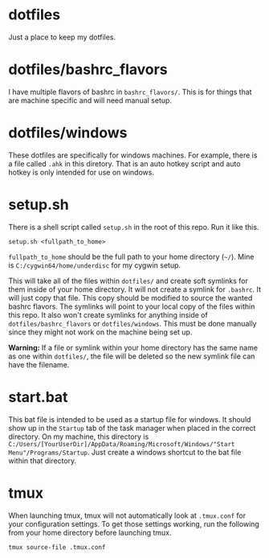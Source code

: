 # dotfiles
Just a place to keep my dotfiles.

# dotfiles/bashrc\_flavors
I have multiple flavors of bashrc in `bashrc_flavors/`. This is for things that are machine specific and will need manual setup.

# dotfiles/windows
These dotfiles are specifically for windows machines. For example, there is a file called `.ahk` in this diretory. That is an auto hotkey script and auto hotkey is only intended for use on windows.

# setup.sh
There is a shell script called `setup.sh` in the root of this repo. Run it like this.

`setup.sh <fullpath_to_home>`

`fullpath_to_home` should be the full path to your home directory (`~/`). Mine is `C:/cygwin64/home/underdisc` for my cygwin setup.

This will take all of the files within `dotfiles/` and create soft symlinks for them inside of your home directory. It will not create a symlink for `.bashrc`. It will just copy that file. This copy should be modified to source the wanted bashrc flavors. The symlinks will point to your local copy of the files within this repo. It also won't create symlinks for anything inside of `dotfiles/bashrc_flavors` or `dotfiles/windows`. This must be done manually since they might not work on the machine being set up.

**Warning:** If a file or symlink within your home directory has the same name as one within `dotfiles/`, the file will be deleted so the new symlink file can have the filename.

# start.bat
This bat file is intended to be used as a startup file for windows. It should show up in the `Startup` tab of the task manager when placed in the correct directory. On my machine, this directory is `C:/Users/[YourUserDir]/AppData/Roaming/Microsoft/Windows/"Start Menu"/Programs/Startup`. Just create a windows shortcut to the bat file within that directory.

# tmux
When launching tmux, tmux will not automatically look at `.tmux.conf` for your configuration settings. To get those settings working, run the following from your home directory before launching tmux.

`tmux source-file .tmux.conf`

